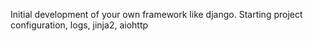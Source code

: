 Initial development of your own framework like django. Starting project configuration, logs, jinja2, aiohttp
